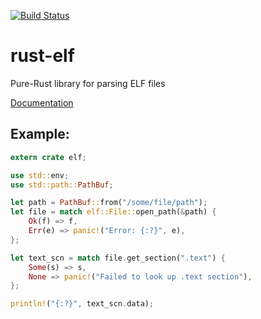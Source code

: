 [![Build Status](https://travis-ci.org/cole14/rust-elf.svg?branch=master)](https://travis-ci.org/cole14/rust-elf)

# rust-elf
Pure-Rust library for parsing ELF files

[Documentation](http://cole14.github.io/rust-elf/)

## Example:
```rust
extern crate elf;

use std::env;
use std::path::PathBuf;

let path = PathBuf::from("/some/file/path");
let file = match elf::File::open_path(&path) {
    Ok(f) => f,
    Err(e) => panic!("Error: {:?}", e),
};

let text_scn = match file.get_section(".text") {
    Some(s) => s,
    None => panic!("Failed to look up .text section"),
};

println!("{:?}", text_scn.data);

```
